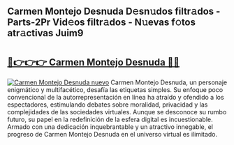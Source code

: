 ## Carmen Montejo Desnuda D𝚎sn𝚞dos filtr𝚊dos - Parts-2Pr Vid𝚎os filtr𝚊dos - N𝚞evas f𝚘tos atr𝚊ctivas Juim9

# <h2><a href="http://mb0u9ii.tromn.icu/?c=Carmen+Montejo+Desnuda">🔗👉👉👉 Carmen Montejo Desnuda 🔗🔗</a></h2>

[![Carmen Montejo Desnuda nuevo](https://i.imgur.com/pEAQMta.gif)](http://mb0u9ii.tromn.icu/?c=Carmen+Montejo+Desnuda)
Carmen Montejo Desnuda, un personaje enigmático y multifacético, desafía las etiquetas simples. Su enfoque poco convencional de la autorrepresentación en línea ha atraído y ofendido a los espectadores, estimulando debates sobre moralidad, privacidad y las complejidades de las sociedades virtuales. Aunque se desconoce su rumbo futuro, su papel en la redefinición de la esfera digital es incuestionable. Armado con una dedicación inquebrantable y un atractivo innegable, el progreso de Carmen Montejo Desnuda en el universo virtual es ilimitado.
